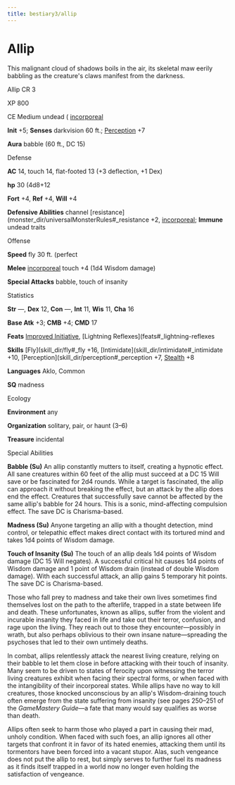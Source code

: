 ```yaml
---
title: bestiary3/allip
---
```

# Allip

This malignant cloud of shadows boils in the air, its skeletal maw eerily babbling as the creature's claws manifest from the darkness.

Allip CR 3

XP 800

CE Medium undead ( [incorporeal](monster_dir/creatureTypes#_incorporeal-subtype)

**Init** +5; **Senses** darkvision 60 ft.; [Perception](skill_dir/perception#_perception) +7

**Aura** babble (60 ft., DC 15)

Defense

**AC** 14, touch 14, flat-footed 13 (+3 deflection, +1 Dex)

**hp** 30 (4d8+12

**Fort** +4, **Ref** +4, **Will** +4

**Defensive Abilities** channel [resistance](monster_dir/universalMonsterRules#_resistance +2, [incorporeal](monster_dir/creatureTypes#_incorporeal-subtype); **Immune** undead traits

Offense

**Speed** fly 30 ft. (perfect

**Melee** [incorporeal](monster_dir/creatureTypes#_incorporeal-subtype) touch +4 (1d4 Wisdom damage)

**Special Attacks** babble, touch of insanity

Statistics

**Str** —, **Dex** 12, **Con** —, **Int** 11, **Wis** 11, **Cha** 16

**Base Atk** +3; **CMB** +4; **CMD** 17

**Feats** [Improved Initiative](feats#_improved-initiative), [Lightning Reflexes](feats#_lightning-reflexes

**Skills** [Fly](skill_dir/fly#_fly +16, [Intimidate](skill_dir/intimidate#_intimidate +10, [Perception](skill_dir/perception#_perception +7, [Stealth](skill_dir/stealth#_stealth) +8

**Languages** Aklo, Common

**SQ** madness

Ecology

**Environment** any

**Organization** solitary, pair, or haunt (3–6)

**Treasure** incidental

Special Abilities

**Babble (Su)** An allip constantly mutters to itself, creating a hypnotic effect. All sane creatures within 60 feet of the allip must succeed at a DC 15 Will save or be fascinated for 2d4 rounds. While a target is fascinated, the allip can approach it without breaking the effect, but an attack by the allip does end the effect. Creatures that successfully save cannot be affected by the same allip's babble for 24 hours. This is a sonic, mind-affecting compulsion effect. The save DC is Charisma-based.

**Madness (Su)** Anyone targeting an allip with a thought detection, mind control, or telepathic effect makes direct contact with its tortured mind and takes 1d4 points of Wisdom damage.

**Touch of Insanity (Su)** The touch of an allip deals 1d4 points of Wisdom damage (DC 15 Will negates). A successful critical hit causes 1d4 points of Wisdom damage and 1 point of Wisdom drain (instead of double Wisdom damage). With each successful attack, an allip gains 5 temporary hit points. The save DC is Charisma-based.

Those who fall prey to madness and take their own lives sometimes find themselves lost on the path to the afterlife, trapped in a state between life and death. These unfortunates, known as allips, suffer from the violent and incurable insanity they faced in life and take out their terror, confusion, and rage upon the living. They reach out to those they encounter—possibly in wrath, but also perhaps oblivious to their own insane nature—spreading the psychoses that led to their own untimely deaths.

In combat, allips relentlessly attack the nearest living creature, relying on their babble to let them close in before attacking with their touch of insanity. Many seem to be driven to states of ferocity upon witnessing the terror living creatures exhibit when facing their spectral forms, or when faced with the intangibility of their incorporeal states. While allips have no way to kill creatures, those knocked unconscious by an allip's Wisdom-draining touch often emerge from the state suffering from insanity (see pages 250–251 of the _GameMastery Guide_—a fate that many would say qualifies as worse than death.

Allips often seek to harm those who played a part in causing their mad, unholy condition. When faced with such foes, an allip ignores all other targets that confront it in favor of its hated enemies, attacking them until its tormentors have been forced into a vacant stupor. Alas, such vengeance does not put the allip to rest, but simply serves to further fuel its madness as it finds itself trapped in a world now no longer even holding the satisfaction of vengeance.

